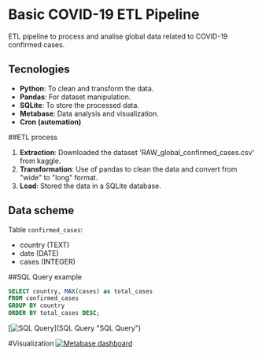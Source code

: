 # Basic COVID-19 ETL Pipeline
ETL pipeline to process and analise global data related to COVID-19 confirmed cases.

## Tecnologies
- **Python**: To clean and transform the data.
- **Pandas**: For dataset manipulation.
- **SQLite**: To store the processed data.
- **Metabase**: Data analysis and visualization.
- **Cron (automation)**

##ETL process
1. **Extraction**: Downloaded the dataset 'RAW_global_confirmed_cases.csv' from kaggle.
2. **Transformation**: Use of pandas to clean the data and convert from "wide" to "long" format.
3. **Load**: Stored the data in a SQLite database.

## Data scheme
Table `confirmed_cases`:
- country (TEXT)
- date (DATE)
- cases (INTEGER)

##SQL Query example
```sql
SELECT country, MAX(cases) as total_cases
FROM confirmed_cases
GROUP BY country
ORDER BY total_cases DESC;
```
[![SQL Query](https://imgur.com/a/Dybxvly "SQL Query")](SQL Query "SQL Query")

#Visualization
[![Metabase dashboard](https://imgur.com/a/6UHRuGc "Metabase dashboard")](Dashboard "Metabase dashboard")
